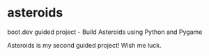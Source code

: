 # asteroids
boot.dev guided project - Build Asteroids using Python and Pygame

Asteroids is my second guided project!  Wish me luck.